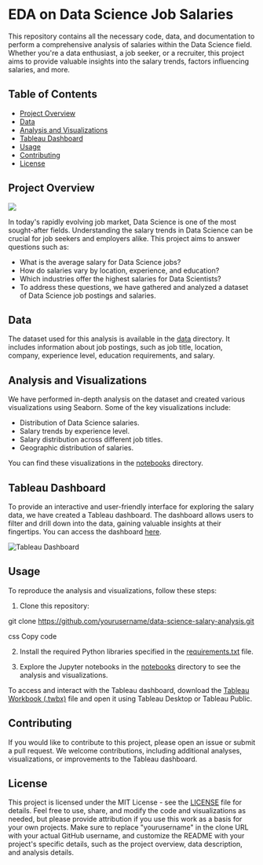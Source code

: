 # EDA on Data Science Job Salaries

This repository contains all the necessary code, data, and documentation to perform a comprehensive analysis of salaries within the Data Science field. Whether you're a data enthusiast, a job seeker, or a recruiter, this project aims to provide valuable insights into the salary trends, factors influencing salaries, and more.

## Table of Contents

- [Project Overview](#project-overview)
- [Data](#data)
- [Analysis and Visualizations](#analysis-and-visualizations)
- [Tableau Dashboard](#tableau-dashboard)
- [Usage](#usage)
- [Contributing](#contributing)
- [License](#license)

## Project Overview

![](https://repository-images.githubusercontent.com/265904235/46eef600-9bab-11ea-87d9-ff5e73c39b97)

In today's rapidly evolving job market, Data Science is one of the most sought-after fields. Understanding the salary trends in Data Science can be crucial for job seekers and employers alike. This project aims to answer questions such as:

- What is the average salary for Data Science jobs?
- How do salaries vary by location, experience, and education?
- Which industries offer the highest salaries for Data Scientists?
- To address these questions, we have gathered and analyzed a dataset of Data Science job postings and salaries.

## Data

The dataset used for this analysis is available in the [data](data/) directory. It includes information about job postings, such as job title, location, company, experience level, education requirements, and salary.

## Analysis and Visualizations

We have performed in-depth analysis on the dataset and created various visualizations using Seaborn. Some of the key visualizations include:

- Distribution of Data Science salaries.
- Salary trends by experience level.
- Salary distribution across different job titles.
- Geographic distribution of salaries.

You can find these visualizations in the [notebooks](notebooks/) directory.

## Tableau Dashboard

To provide an interactive and user-friendly interface for exploring the salary data, we have created a Tableau dashboard. The dashboard allows users to filter and drill down into the data, gaining valuable insights at their fingertips. You can access the dashboard [here](tableau/dashboard.twbx).

![Tableau Dashboard](images/tableau_dashboard.png)

## Usage

To reproduce the analysis and visualizations, follow these steps:

1. Clone this repository:

git clone https://github.com/yourusername/data-science-salary-analysis.git

css
Copy code

2. Install the required Python libraries specified in the [requirements.txt](requirements.txt) file.

3. Explore the Jupyter notebooks in the [notebooks](notebooks/) directory to see the analysis and visualizations.

To access and interact with the Tableau dashboard, download the [Tableau Workbook (.twbx)](tableau/dashboard.twbx) file and open it using Tableau Desktop or Tableau Public.

## Contributing

If you would like to contribute to this project, please open an issue or submit a pull request. We welcome contributions, including additional analyses, visualizations, or improvements to the Tableau dashboard.

## License

This project is licensed under the MIT License - see the [LICENSE](LICENSE) file for details. Feel free to use, share, and modify the code and visualizations as needed, but please provide attribution if you use this work as a basis for your own projects.
Make sure to replace "yourusername" in the clone URL with your actual GitHub username, and customize the README with your project's specific details, such as the project overview, data description, and analysis details.








